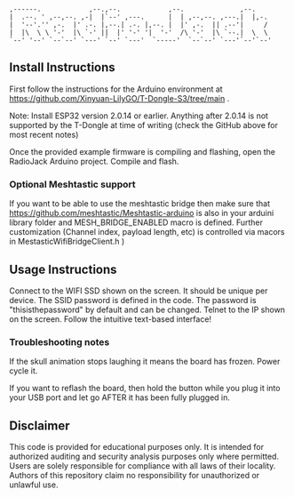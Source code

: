     ,------.            ,--.,--.            ,--.              ,--.     
    |  .--. ' ,--,--. ,-|  |`--' ,---.      |  | ,--,--. ,---.|  |,-.  
    |  '--'.'' ,-.  |' .-. |,--.| .-. |,--. |  |' ,-.  || .--'|     /  
    |  |\  \ \ '-'  |\ `-' ||  |' '-' '|  '-'  /\ '-'  |\ `--.|  \  \  
    `--' '--' `--`--' `---' `--' `---'  `-----'  `--`--' `---'`--'`--' 
                                                            


## Install Instructions
First follow the instructions for the Arduino environment at https://github.com/Xinyuan-LilyGO/T-Dongle-S3/tree/main . 

Note: Install ESP32 version 2.0.14 or earlier. Anything after 2.0.14 is not supported by the T-Dongle at time of writing (check the GitHub above for most recent notes)

Once the provided example firmware is compiling and flashing, open the RadioJack Arduino project. Compile and flash. 

### Optional Meshtastic support
If you want to be able to use the meshtastic bridge then make sure that https://github.com/meshtastic/Meshtastic-arduino is also in your arduini library folder 
and MESH_BRIDGE_ENABLED macro is defined. Further customization (Channel index, payload length, etc) is controlled via macors in MestasticWifiBridgeClient.h )

## Usage Instructions
Connect to the WIFI SSD shown on the screen. It should be unique per device. The SSID password is defined in the code. The password is "thisisthepassword" by default and can be changed.
Telnet to the IP shown on the screen. Follow the intuitive text-based interface!

### Troubleshooting notes

If the skull animation stops laughing it means the board has frozen. Power cycle it.

If you want to reflash the board, then hold the button while you plug it into your USB port and let go AFTER it has been fully plugged in. 

## Disclaimer
This code is provided for educational purposes only.  It is intended for authorized auditing and security analysis purposes only where permitted. Users are solely responsible for compliance with all laws of their locality. Authors of this repository claim no responsibility for unauthorized or unlawful use.




